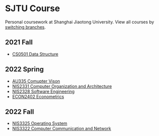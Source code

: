 # SJTU Course

Personal coursework at Shanghai Jiaotong University.
View all courses by [switching branches](https://github.com/ysyszheng/SJTU-Course/branches).

## 2021 Fall
* [CS0501 Data Structure](https://github.com/ysyszheng/SJTU-Course/tree/CS0501)

## 2022 Spring
* [AU335 Comupter Vison](https://github.com/ysyszheng/SJTU-Course/tree/AU335)
* [NIS2331 Computer Organization and Architecture](https://github.com/ysyszheng/SJTU-Course/tree/NIS2331)
* [NIS2328 Software Engineering](https://github.com/ysyszheng/SJTU-Course/tree/NIS2328)
* [ECON2402 Econometrics](https://github.com/ysyszheng/SJTU-Course/tree/ECON2402)

## 2022 Fall
* [NIS3325 Operating System](https://github.com/ysyszheng/SJTU-Course/tree/NIS3325)
* [NIS3322 Computer Communication and Network](https://github.com/ysyszheng/Wirecat)
